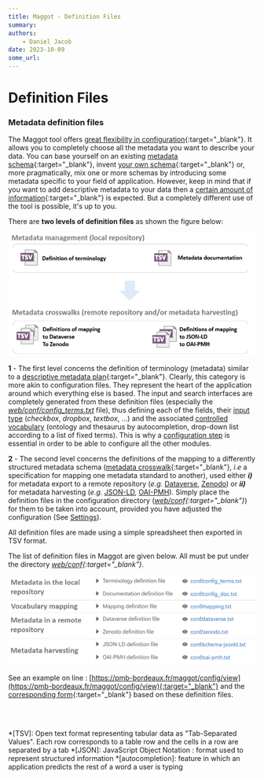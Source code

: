 ```yaml
---
title: Maggot - Definition Files
summary: 
authors:
    - Daniel Jacob
date: 2023-10-09
some_url:
---
```


# Definition Files

<style>.md-typeset h1 {display: none;} .md-nav__item {font-size: medium}</style>

### Metadata definition files

The Maggot tool offers [great flexibility in configuration][6]{:target="_blank"}. It allows you to completely choose all the metadata you want to describe your data. You can base yourself on an existing [metadata schema][1]{:target="_blank"}, invent [your own schema][2]{:target="_blank"} or, more pragmatically, mix one or more schemas by introducing some metadata specific to your field of application. However, keep in mind that if you want to add descriptive metadata to your data then a [certain amount of information][3]{:target="_blank"} is expected. But a completely different use of the tool is possible, it's up to you.

There are **two levels of definition files** as shown the figure below:

<center><a href="../images/definitions_fig2.png" data-lightbox="fig2"><img src="../images/definitions_fig2.png" width="600px"></a></center>

**1** - The first level concerns the definition of terminology (metadata) similar to a [descriptive metadata plan][7]{:target="_blank"}. Clearly, this category is more akin to configuration files. They represent the heart of the application around which everything else is based. The input and search interfaces are completely generated from these definition files (especially the *[web/conf/config_terms.txt](terminology)* file), thus defining each of the fields, their <a href="../images/terminology_types.png" data-lightbox="fig3">input type</a> (*checkbox*, *dropbox*, *textbox*, ...) and the associated [controlled vocabulary](vocabulary) (ontology and thesaurus by autocompletion, drop-down list according to a list of fixed terms). This is why a [configuration step](../configuration) is essential in order to be able to configure all the other modules.

**2** - The second level concerns the definitions of the mapping to a differently structured metadata schema ([metadata crosswalk][8]{:target="_blank"}, *i.e* a specification for mapping one metadata standard to another), used either ***i)*** for metadata export to a remote repository (*e.g.* [Dataverse](dataverse), [Zenodo](zenodo)) or ***ii)*** for metadata harvesting (*e.g.* [JSON-LD](json-ld), [OAI-PMH](oai-pmh)). Simply place the definition files in the configuration directory (*[web/conf][4]{:target="_blank"}*) for them to be taken into account, provided you have adjusted the configuration (See [Settings](../settings/#incconfigconfiginc)).

All definition files are made using a simple spreadsheet then exported in TSV format. 

The list of definition files in Maggot are given below. All must be put under the directory *[web/conf][4]{:target="_blank"}*.
<center><a href="https://pmb-bordeaux.fr/maggot/config/view" target="_blank"><img src="../images/definitions_fig1.png" width="600px"></a></center>

See an example on line : [https://pmb-bordeaux.fr/maggot/config/view](https://pmb-bordeaux.fr/maggot/config/view){:target="_blank"} and the [corresponding form](https://pmb-bordeaux.fr/maggot/entry){:target="_blank"} based on these definition files.

<br><br>


*[TSV]: Open text format representing tabular data as "Tab-Separated Values". Each row corresponds to a table row and the cells in a row are separated by a tab
*[JSON]: JavaScript Object Notation : format used to represent structured information
*[autocompletion]: feature in which an application predicts the rest of a word a user is typing


[1]: https://en.wikipedia.org/wiki/Metadata_standard
[2]: https://committee.iso.org/files/live/sites/tc46sc11/files/documents/N800R1%20Where%20to%20start-advice%20on%20creating%20a%20metadata%20schema.pdf
[3]: https://libraries.mit.edu/data-management/store/documentation/
[4]: https://github.com/inrae/pgd-mmdt/tree/main/web/conf
[5]: https://github.com/inrae/pgd-mmdt/blob/main/web/inc/config/config.inc
[6]: https://inrae.github.io/pgd-mmdt/pdf/MAGGOT_OpenData_Oct2023.pdf?download=false
[7]: https://sustainableheritagenetwork.org/system/files/atoms/file/How_to_Create_a_Descriptive_Metadata_Plan.pdf
[8]: https://en.wikipedia.org/wiki/Schema_crosswalk

<!--
https://rd-alliance.github.io/Research-Metadata-Schemas-WG/
https://www.rd-alliance.org/group/research-metadata-schemas-wg/outcomes/collection-crosswalks-fifteen-research-data-schemas
https://www.getty.edu/research/publications/electronic_publications/intrometadata/crosswalks.html
-->